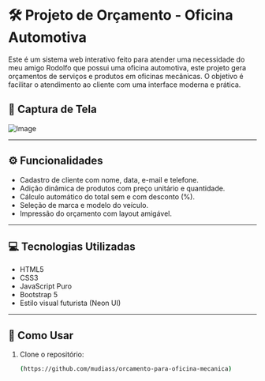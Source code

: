 # 🛠️ Projeto de Orçamento - Oficina Automotiva

Este é um sistema web interativo feito para atender uma necessidade do meu amigo Rodolfo que possui uma oficina automotiva, este projeto gera orçamentos de serviços e produtos em oficinas mecânicas. O objetivo é facilitar o atendimento ao cliente com uma interface moderna e prática.

## 📸 Captura de Tela

![Image](https://github.com/user-attachments/assets/40851c59-9150-457e-933f-068138cb9524)

---

## ⚙️ Funcionalidades

- Cadastro de cliente com nome, data, e-mail e telefone.
- Adição dinâmica de produtos com preço unitário e quantidade.
- Cálculo automático do total sem e com desconto (%).
- Seleção de marca e modelo do veículo.
- Impressão do orçamento com layout amigável.

---

## 💻 Tecnologias Utilizadas

- HTML5
- CSS3
- JavaScript Puro
- Bootstrap 5
- Estilo visual futurista (Neon UI)

---

## 🚀 Como Usar

1. Clone o repositório:
   ```bash
   (https://github.com/mudiass/orcamento-para-oficina-mecanica)
